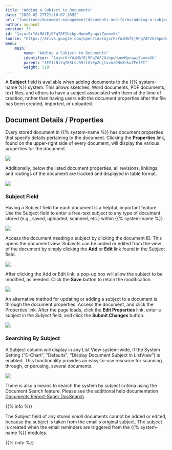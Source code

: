 ```yaml
---
title: "Adding a Subject to Documents"
date: "2020-02-27T21:10:07.369Z"
url: "functions/document-management/documents-and-forms/adding-a-subject-to-documents.html"
author: aquandt
version: 33
id: "1ajorGrYAiMAfEj9Fq7AF2UzhpuHuemMynqwiZunmvXk"
source: "https://drive.google.com/open?id=1ajorGrYAiMAfEj9Fq7AF2UzhpuHuemMynqwiZunmvXk"
menu:
    main:
        name: "Adding a Subject to Documents"
        identifier: "1ajorGrYAiMAfEj9Fq7AF2UzhpuHuemMynqwiZunmvXk"
        parent: "1F21zNiYq703LscR9rtGl8pZLjtxvozONvXhkaZFefEI"
        weight: 510
---
```

A **Subject** field is available when adding documents to the {{% system-name %}} system. This allows sketches, Word documents, PDF documents, text files, and others to have a subject associated with them at the time of creation, rather than having users edit the document properties after the file has been created, imported, or uploaded.

## Document Details / Properties

Every stored document in {{% system-name %}} has document properties that specify details pertaining to the document. Clicking the **Properties** link, found on the upper-right side of every document, will display the various properties for the document.

![](adding-a-subject-to-documents.images/image1.png)

Additionally, below the listed document properties, all revisions, linkings, and routings of the document are tracked and displayed in table format.

![](adding-a-subject-to-documents.images/image2.png)

### Subject Field

Having a Subject field for each document is a helpful, important feature. Use the Subject field to enter a free-text subject to any type of document stored (e.g., saved, uploaded, scanned, etc.) within {{% system-name %}} .

![](adding-a-subject-to-documents.images/image3.png)

Access the document needing a subject by clicking the document ID. This opens the document view. Subjects can be added or edited from the view of the document by simply clicking the **Add** or **Edit** link found in the Subject field.

![](adding-a-subject-to-documents.images/image4.png)

After clicking the Add or Edit link, a pop-up box will allow the subject to be modified, as needed. Click the **Save** button to retain the modification.

![](adding-a-subject-to-documents.images/image5.png)

An alternative method for updating or adding a subject to a document is through the document properties. Access the document, and click the Properties link. After the page loads, click the **Edit Properties** link, enter a subject in the *Subject* field, and click the **Submit Changes** button.

![](adding-a-subject-to-documents.images/image6.png)

### Searching By Subject

A Subject column will display in any List View system-wide, if the System Setting ("E-Chart", "Defaults", "Display Document Subject in ListView") is enabled. This functionality provides an easy-to-use resource for scanning through, or perusing, several documents.

![](https://lh5.googleusercontent.com/HveQVLxr1RUKtu8DQOydLBzZk9uYpOAOj0SQIkkeqOetWXES2S64E4031Uyxy-eMcXHPT-jvpFUXGBdxxQN47yrJelvnFdtNuV6FN24mOlZ61qCVc8GVWTz79ghTAiybWMk-n_OXCAIbkh93DA)

There is also a means to search the system by subject criteria using the Document Search feature. Please see the additional help documentation [Documents Report-Super DocSearch](../../reports/documents-report-super-document-type-search.html).

{{% info %}}

The Subject field of any stored *email* documents cannot be added or edited, because the subject is taken from the email's original subject. The subject is created when the email reminders are triggered from the {{% system-name %}} modules.

{{% /info %}}


